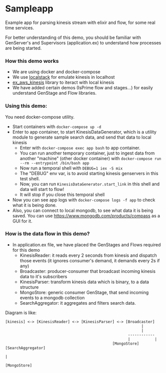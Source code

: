 # Sampleapp

Example app for parsing kinesis stream with elixir and flow, for some real time services.

For better understanding of this demo, you should be familiar with GenServer's and Supervisors (application.ex) to understand how processes are being started.

### How this demo works

* We are using docker and docker-compose
* We use [localstack](https://localstack.cloud/) for emulate kinesis in localhost
* [ex_aws_kinesis](https://github.com/ex-aws/ex_aws_kinesis) library to iteract with local kinesis
* We have added certain demos (IsPrime flow and stages...) for easily understand GenStage and Flow libraries. 


### Using this demo:

You need docker-compose utility.

* Start containers with `docker-compose up -d`
* Enter to app container, to start KinesisDataGenerator, which is a utility module to generate sample search data, and send that data to local kinesis
  * Enter with `docker-compose exec app bash` to app container.
  * You can run another temporary container, just to ingest data from another "machine" (other docker container) with `docker-compose run --rm --entrypoint /bin/bash app`
  * Now run a temporal shell with `DEBUG=1 iex -S mix`
  * The "DEBUG" env var, is to avoid starting kinesis genservers in this test shell.
  * Now, you can run `KinesisDataGenerator.start_link` in this shell and data will start to flow!
  * It will stop if you close this temporal shell
* Now you can see app logs with `docker-compose logs -f app` to check what it is being done.
* Also, you can connect to local mongodb, to see what data it is being saved. You can use https://www.mongodb.com/products/compass as a GUI for it.

### How is the data flow in this demo?

* In application.ex file, we have placed the GenStages and Flows required for this demo
  * KinesisReader: it reads every 2 seconds from kinesis and dispatch those events (it ignores consumer's demand, it demands every 2s if any)
  * Broadcaster: producer-consumer that broadcast incoming kinesis data to it's subscribers
  * KinesisParser: transform kinesis data which is binary, to a data structure
  * MongoStore: generic consumer GenStage, that send incoming events to a mongodb collection
  * SearchAggregator: it aggregates and filters search data.


Diagram is like:

```
[kinesis] <-> [KinesisReader] <-> [KinesisParser] <-> [Broadcaster]
                                                             |
                                                             |
                                                       ------------
                                                       |           |
                                                [MongoStore]   [SearchAggregator]
                                                                       |
                                                                  [MongoStore]
```
